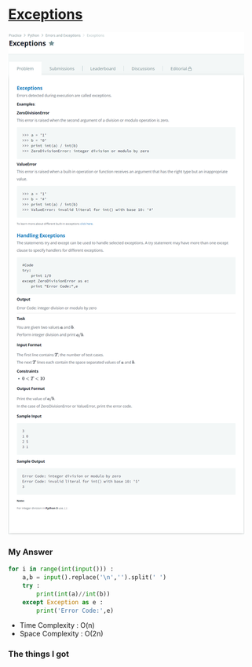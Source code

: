 # [Exceptions](https://www.hackerrank.com/challenges/exceptions/problem)

![image](Problem.png)



### My Answer

```python
for i in range(int(input())) : 
    a,b = input().replace('\n','').split(' ')
    try : 
        print(int(a)//int(b))
    except Exception as e : 
        print('Error Code:',e)
```

* Time Complexity : O(n)
* Space Complexity : O(2n)



### The things I got
